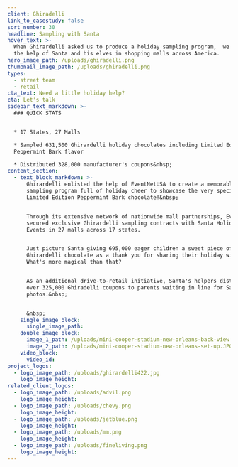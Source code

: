 ```yaml
---
client: Ghiradelli
link_to_casestudy: false
sort_number: 30
headline: Sampling with Santa
hover_text: >-
  When Ghirardelli asked us to produce a holiday sampling program,  we enlisted
  the help of Santa and his elves in shopping malls across America.
hero_image_path: /uploads/ghiradelli.png
thumbnail_image_path: /uploads/ghiradelli.png
types:
  - street team
  - retail
cta_text: Need a little holiday help?
cta: Let's talk
sidebar_text_markdown: >-
  ### QUICK STATS


  * 17 States, 27 Malls

  * Sampled 631,500 Ghirardelli holiday chocolates including Limited Edition
  Peppermint Bark flavor

  * Distributed 328,000 manufacturer's coupons&nbsp;
content_section:
  - text_block_markdown: >-
      Ghirardelli enlisted the help of EventNetUSA to create a memorable
      sampling program full of holiday cheer to showcase the very special
      Limited Edition Peppermint Bark chocolate!&nbsp;


      Through its extensive network of nationwide mall partnerships, EventNetUSA
      secured exclusive Ghirardelli sampling contracts with Santa Holiday Photo
      Events in 27 malls across 17 states.


      Just picture Santa giving 695,000 eager children a sweet piece of
      Ghirardelli chocolate as a thank you for sharing their holiday wishes.
      What's more magical than that?


      As an additional drive-to-retail initiative, Santa's helpers distributed
      over 325,000 Ghiradelli coupons to parents waiting in line for Santa
      photos.&nbsp;


      &nbsp;
    single_image_block:
      single_image_path:
    double_image_block:
      image_1_path: /uploads/mini-cooper-stadium-new-orleans-back-view.JPG
      image_2_path: /uploads/mini-cooper-stadium-new-orleans-set-up.JPG
    video_block:
      video_id:
project_logos:
  - logo_image_path: /uploads/ghirardelli422.jpg
    logo_image_height:
related_client_logos:
  - logo_image_path: /uploads/advil.png
    logo_image_height:
  - logo_image_path: /uploads/chevy.png
    logo_image_height:
  - logo_image_path: /uploads/jetblue.png
    logo_image_height:
  - logo_image_path: /uploads/mm.png
    logo_image_height:
  - logo_image_path: /uploads/fineliving.png
    logo_image_height:
---
```

